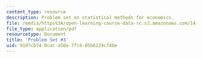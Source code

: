 ```yaml
---
content_type: resource
description: Problem set on statistical methods for economics.
file: /media/https%3A/open-learning-course-data-rc.s3.amazonaws.com/14-30-introduction-to-statistical-methods-in-economics-spring-2009/9197cb740caca50a7fc405b8229cf4be_MIT14_30s09_pset03.pdf
file_type: application/pdf
resourcetype: Document
title: 'Problem Set #3'
uid: 9197cb74-0cac-a50a-7fc4-05b8229cf4be
---
```

